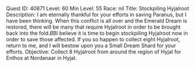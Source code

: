 Quest ID: 40871
Level: 60
Min Level: 55
Race: nil
Title: Stockpiling Hyjalroot
Description: I am eternally thankful for your efforts in saving Paranus, but I have been thinking. When this conflict is all over and the Emerald Dream is restored, there will be many that require Hyjalroot in order to be brought back into the fold.$B$BI believe it is time to begin stockpiling Hyjalroot now in order to save those affected. If you so happen to collect eight Hyjalroot, return to me, and I will bestow upon you a Small Dream Shard for your efforts.
Objective: Collect 8 Hyjalroot from around the region of Hyjal for Enthos at Nordanaar in Hyjal.
